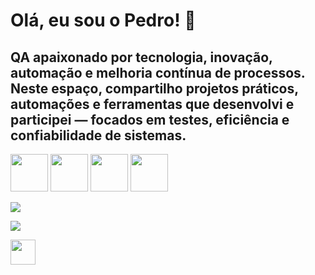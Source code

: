 # Olá, eu sou o Pedro! 👋  
## QA apaixonado por tecnologia, inovação, automação e melhoria contínua de processos. Neste espaço, compartilho projetos práticos, automações e ferramentas que desenvolvi e participei — focados em testes, eficiência e confiabilidade de sistemas.

<p align="left">
  <img src="https://cdn.jsdelivr.net/gh/devicons/devicon@latest/icons/cypressio/cypressio-original.svg" width="60" height="60" />
  <img src="https://cdn.jsdelivr.net/gh/devicons/devicon@latest/icons/postman/postman-original.svg" width="60" height="60" />
  <img src="https://cdn.jsdelivr.net/gh/devicons/devicon@latest/icons/postgresql/postgresql-original-wordmark.svg" width="60" height="60" />
  <img src="https://cdn.jsdelivr.net/gh/devicons/devicon@latest/icons/javascript/javascript-original.svg" width="60" height="60" />
</p>

<p align="left">
  <img src="https://github-readme-stats.vercel.app/api?username=pedrosenna1&show_icons=true&theme=radical&hide=contribs&cache_seconds=10" />

</p>

<p align="left">
  <img src="https://github-readme-stats.vercel.app/api/top-langs/?username=pedrosenna1&layout=compact&theme=radical&card_width=400" />
</p>



<a href="https://linkedin.com/in/pedro-senna-dias" target="_blank">
  <img src="https://img.shields.io/badge/-LinkedIn-blue?style=for-the-badge&logo=linkedin&logoColor=white" height="40" >
</a>



<!--
**pedrosenna1/pedrosenna1** is a ✨ _special_ ✨ repository because its `README.md` (this file) appears on your GitHub profile.

Here are some ideas to get you started:

- 🔭 I’m currently working on ...
- 🌱 I’m currently learning ...
- 👯 I’m looking to collaborate on ...
- 🤔 I’m looking for help with ...
- 💬 Ask me about ...
- 📫 How to reach me: ...
- 😄 Pronouns: ...
- ⚡ Fun fact: ...
-->

